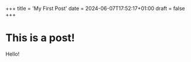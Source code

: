 +++
title = 'My First Post'
date = 2024-06-07T17:52:17+01:00
draft = false
+++

# This is a post!

Hello!